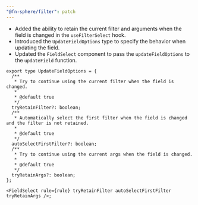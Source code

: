 ```yaml
---
"@fn-sphere/filter": patch
---
```


- Added the ability to retain the current filter and arguments when the field is changed in the `useFilterSelect` hook.
- Introduced the `UpdateFieldOptions` type to specify the behavior when updating the field.
- Updated the `FieldSelect` component to pass the `updateFieldOptions` to the `updateField` function.

```tsx
export type UpdateFieldOptions = {
  /**
   * Try to continue using the current filter when the field is changed.
   *
   * @default true
   */
  tryRetainFilter?: boolean;
  /**
   * Automatically select the first filter when the field is changed and the filter is not retained.
   *
   * @default true
   */
  autoSelectFirstFilter?: boolean;
  /**
   * Try to continue using the current args when the field is changed.
   *
   * @default true
   */
  tryRetainArgs?: boolean;
};

<FieldSelect rule={rule} tryRetainFilter autoSelectFirstFilter tryRetainArgs />;
```
